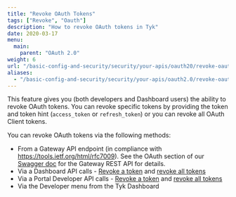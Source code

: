 ```yaml
---
title: "Revoke OAuth Tokens"
tags: ["Revoke", "Oauth"]
description: "How to revoke OAuth tokens in Tyk"
date: 2020-03-17
menu:
  main:
    parent: "OAuth 2.0"
weight: 6
url: "/basic-config-and-security/security/your-apis/oauth20/revoke-oauth-tokens"
aliases:
  - "/basic-config-and-security/security/your-apis/oauth2.0/revoke-oauth-tokens/"
---
```


This feature gives you (both developers and Dashboard users) the ability to revoke OAuth tokens. You can revoke specific tokens by providing the token and token hint (`access_token` or `refresh_token`) or you can revoke all OAuth Client tokens. 

You can revoke OAuth tokens via the following methods:

* From a Gateway API endpoint (in compliance with https://tools.ietf.org/html/rfc7009). See the OAuth section of our [Swagger doc](/tyk-gateway-api/) for the Gateway REST API for details.
* Via a Dashboard API calls - [Revoke a token](/tyk-apis/tyk-dashboard-api/oauth-key-management/#revoke-a-single-oauth-client-token) and [revoke all tokens](/tyk-apis/tyk-dashboard-api/oauth-key-management/#revoke-all-oauth-client-tokens)
* Via a Portal Developer API calls - [Revoke a token](/tyk-apis/tyk-portal-api/portal-developers/#revoke-a-single-oauth-client-token) and [revoke all tokens](/tyk-apis/tyk-portal-api/portal-developers/#revoke-all-oauth-client-tokens)
* Via the Developer menu from the Tyk Dashboard

